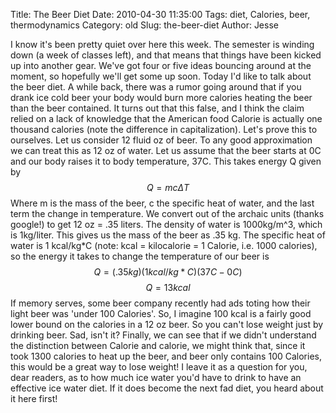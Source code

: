 Title: The Beer Diet
Date: 2010-04-30 11:35:00
Tags: diet, Calories, beer, thermodynamics
Category: old
Slug: the-beer-diet
Author: Jesse


I know it's been pretty quiet over here this week. The semester is
winding down (a week of classes left), and that means that things have
been kicked up into another gear. We've got four or five ideas bouncing
around at the moment, so hopefully we'll get some up soon. Today I'd
like to talk about the beer diet. A while back, there was a rumor going
around that if you drank ice cold beer your body would burn more
calories heating the beer than the beer contained. It turns out that
this false, and I think the claim relied on a lack of knowledge that the
American food Calorie is actually one thousand calories (note the
difference in capitalization). Let's prove this to ourselves. Let us
consider 12 fluid oz of beer. To any good approximation we can treat
this as 12 oz of water. Let us assume that the beer starts at 0C and our
body raises it to body temperature, 37C. This takes energy Q given by
$$Q=mc\Delta T$$ Where m is the mass of the beer, c the specific heat
of water, and the last term the change in temperature. We convert out of
the archaic units (thanks google!) to get 12 oz = .35 liters. The
density of water is 1000kg/m^3, which is 1kg/liter. This gives us the
mass of the beer as .35 kg. The specific heat of water is 1 kcal/kg*C
(note: kcal = kilocalorie = 1 Calorie, i.e. 1000 calories), so the
energy it takes to change the temperature of our beer is
$$Q=(.35kg)(1kcal/kg*C)(37C-0C)$$ $$Q=13kcal$$ If memory serves, some
beer company recently had ads toting how their light beer was 'under 100
Calories'. So, I imagine 100 kcal is a fairly good lower bound on the
calories in a 12 oz beer. So you can't lose weight just by drinking
beer. Sad, isn't it? Finally, we can see that if we didn't understand
the distinction between Calorie and calorie, we might think that, since
it took 1300 calories to heat up the beer, and beer only contains 100
Calories, this would be a great way to lose weight! I leave it as a
question for you, dear readers, as to how much ice water you'd have to
drink to have an effective ice water diet. If it does become the next
fad diet, you heard about it here first!
